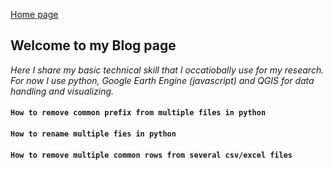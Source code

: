 [Home page](./)
## Welcome to my Blog page

_Here I share my basic technical skill that I occatiobally use for my research. For now I use python, Google Earth Engine (javascript) and QGIS for data handling and visualizing._

#### `How to remove common prefix from multiple files in python`
#### `How to rename multiple fies in python`
#### `How to remove multiple common rows from several csv/excel files`
